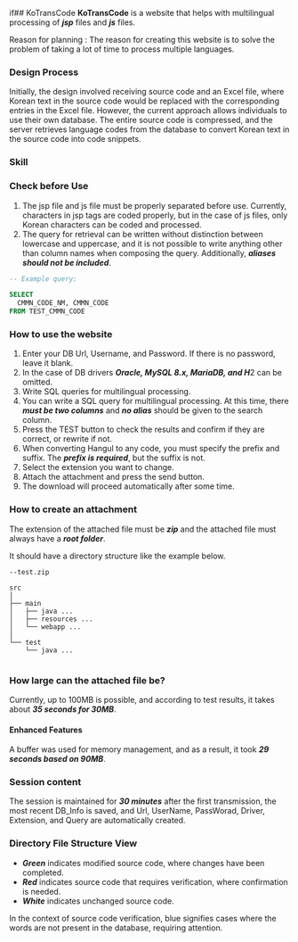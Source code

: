 if## KoTransCode
**KoTransCode** is a website that helps with multilingual processing of ***jsp*** files and ***js*** files.

Reason for planning : The reason for creating this website is to solve the problem of taking a lot of time to process multiple languages.

### Design Process
Initially, the design involved receiving source code and an Excel file, where Korean text in the source code would be replaced with the corresponding entries in the Excel file.
However, the current approach allows individuals to use their own database.
The entire source code is compressed, and the server retrieves language codes from the database to convert Korean text in the source code into code snippets.

### Skill


### Check before Use
1. The jsp file and js file must be properly separated before use. Currently, characters in jsp tags are coded properly, but in the case of js files, only Korean characters can be coded and processed.
2. The query for retrieval can be written without distinction between lowercase and uppercase, and it is not possible to write anything other than column names when composing the query. Additionally, ***aliases should not be included***.
```SQL
-- Example query:

SELECT
  CMMN_CODE_NM, CMMN_CODE
FROM TEST_CMMN_CODE
```

### How to use the website
1. Enter your DB Url, Username, and Password. If there is no password, leave it blank.
2. In the case of DB drivers ***Oracle, MySQL 8.x, MariaDB, and H***2 can be omitted.
3. Write SQL queries for multilingual processing.
4. You can write a SQL query for multilingual processing. At this time, there ***must be two columns*** and ***no alias*** should be given to the search column.
5. Press the TEST button to check the results and confirm if they are correct, or rewrite if not.
6. When converting Hangul to any code, you must specify the prefix and suffix. The ***prefix is ​​required***, but the suffix is ​​not.
7. Select the extension you want to change.
8. Attach the attachment and press the send button.
9. The download will proceed automatically after some time.

### How to create an attachment
The extension of the attached file must be ***zip*** and the attached file must always have a ***root folder***.

It should have a directory structure like the example below.

```
--test.zip

src
│
├── main
│   ├── java ...
│   ├── resources ...  
│   └── webapp ...       
│               
└── test
    └── java ...
             
```

### How large can the attached file be?
Currently, up to 100MB is possible, and according to test results, it takes about ***35 seconds for 30MB***.
#### Enhanced Features
A buffer was used for memory management, and as a result, it took ***29 seconds based on 90MB***.

### Session content
The session is maintained for ***30 minutes*** after the first transmission, the most recent DB_Info is saved, and Url, UserName, PassWorad, Driver, Extension, and Query are automatically created.

### Directory File Structure View
- ***Green*** indicates modified source code, where changes have been completed.
- ***Red*** indicates source code that requires verification, where confirmation is needed.
- ***White*** indicates unchanged source code.
  
In the context of source code verification, blue signifies cases where the words are not present in the database, requiring attention.
